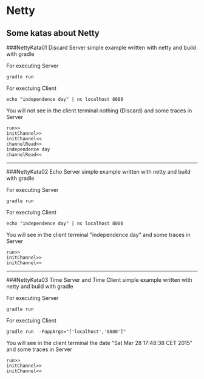 # Netty

Some katas about Netty
---
###NettyKata01 
Discard Server simple example written with netty and build with gradle 

For executing Server

```
gradle run
```

For exectuing Client

```
echo "independence day" | nc localhost 8080
```

You will not see in the client terminal nothing (Discard) and some traces in Server
```
run>>
initChannel>>
initChannel<<
channelRead>>
independence day
channelRead<<
```
---
###NettyKata02
Echo Server simple example written with netty and build with gradle 

For executing Server

```
gradle run
```

For exectuing Client

```
echo "independence day" | nc localhost 8080
```

You will see in the client terminal "independence day" and some traces in Server
```
run>>
initChannel>>
initChannel<<
```


---
###NettyKata03
Time Server and Time Client simple example written with netty and build with gradle 

For executing Server

```
gradle run
```

For exectuing Client

```
gradle run  -PappArgs="['localhost','8080']"
```

You will see in the client terminal the date "Sat Mar 28 17:48:38 CET 2015" and some traces in Server
```
run>>
initChannel>>
initChannel<<
```
